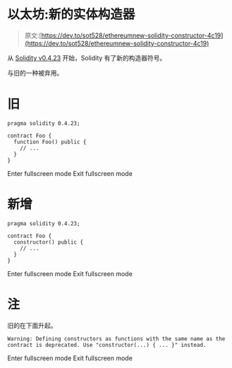 # 以太坊:新的实体构造器

> 原文:[https://dev.to/sot528/ethereumnew-solidity-constructor-4c19](https://dev.to/sot528/ethereumnew-solidity-constructor-4c19)

从 [Solidity v0.4.23](https://github.com/ethereum/solidity/releases/tag/v0.4.23) 开始，Solidity 有了新的构造器符号。

与旧的一种被弃用。

# 旧

```
pragma solidity 0.4.23;

contract Foo {
  function Foo() public {
    // ...
  }
} 
```

Enter fullscreen mode Exit fullscreen mode

# 新增

```
pragma solidity 0.4.23;

contract Foo {
  constructor() public {
    // ...
  }
} 
```

Enter fullscreen mode Exit fullscreen mode

# 注

旧的在下面升起。

```
Warning: Defining constructors as functions with the same name as the contract is deprecated. Use "constructor(...) { ... }" instead. 
```

Enter fullscreen mode Exit fullscreen mode